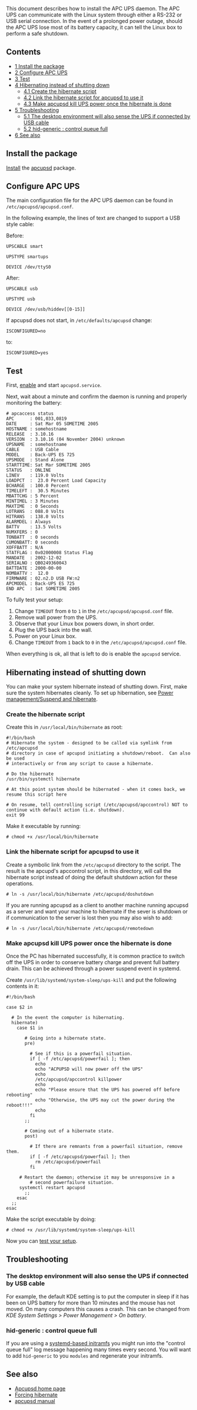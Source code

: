 This document describes how to install the APC UPS daemon. The APC UPS can communicate with the Linux system through either a RS-232 or USB serial connection. In the event of a prolonged power outage, should the APC UPS lose most of its battery capacity, it can tell the Linux box to perform a safe shutdown.

## Contents

*   [1 Install the package](#Install_the_package)
*   [2 Configure APC UPS](#Configure_APC_UPS)
*   [3 Test](#Test)
*   [4 Hibernating instead of shutting down](#Hibernating_instead_of_shutting_down)
    *   [4.1 Create the hibernate script](#Create_the_hibernate_script)
    *   [4.2 Link the hibernate script for apcupsd to use it](#Link_the_hibernate_script_for_apcupsd_to_use_it)
    *   [4.3 Make apcupsd kill UPS power once the hibernate is done](#Make_apcupsd_kill_UPS_power_once_the_hibernate_is_done)
*   [5 Troubleshooting](#Troubleshooting)
    *   [5.1 The desktop environment will also sense the UPS if connected by USB cable](#The_desktop_environment_will_also_sense_the_UPS_if_connected_by_USB_cable)
    *   [5.2 hid-generic : control queue full](#hid-generic_:_control_queue_full)
*   [6 See also](#See_also)

## Install the package

[Install](/index.php/Install "Install") the [apcupsd](https://www.archlinux.org/packages/?name=apcupsd) package.

## Configure APC UPS

The main configuration file for the APC UPS daemon can be found in `/etc/apcupsd/apcupsd.conf`.

In the following example, the lines of text are changed to support a USB style cable:

Before:

```
UPSCABLE smart

UPSTYPE smartups

DEVICE /dev/ttyS0

```

After:

```
UPSCABLE usb

UPSTYPE usb

DEVICE /dev/usb/hiddev[[0-15]]

```

If apcupsd does not start, in `/etc/defaults/apcupsd` change:

```
ISCONFIGURED=no

```

to:

```
ISCONFIGURED=yes

```

## Test

First, [enable](/index.php/Enable "Enable") and start `apcupsd.service`.

Next, wait about a minute and confirm the daemon is running and properly monitoring the battery:

```
# apcaccess status
APC      : 001,033,0819
DATE     : Sat Mar 05 SOMETIME 2005
HOSTNAME : somehostname
RELEASE  : 3.10.16
VERSION  : 3.10.16 (04 November 2004) unknown
UPSNAME  : somehostname
CABLE    : USB Cable
MODEL    : Back-UPS ES 725
UPSMODE  : Stand Alone
STARTTIME: Sat Mar SOMETIME 2005
STATUS   : ONLINE
LINEV    : 119.0 Volts
LOADPCT  :  23.0 Percent Load Capacity
BCHARGE  : 100.0 Percent
TIMELEFT :  30.5 Minutes
MBATTCHG : 5 Percent
MINTIMEL : 3 Minutes
MAXTIME  : 0 Seconds
LOTRANS  : 088.0 Volts
HITRANS  : 138.0 Volts
ALARMDEL : Always
BATTV    : 13.5 Volts
NUMXFERS : 0
TONBATT  : 0 seconds
CUMONBATT: 0 seconds
XOFFBATT : N/A
STATFLAG : 0x02000008 Status Flag
MANDATE  : 2002-12-02
SERIALNO : QB0249360043
BATTDATE : 2000-00-00
NOMBATTV :  12.0
FIRMWARE : 02.n2.D USB FW:n2
APCMODEL : Back-UPS ES 725
END APC  : Sat SOMETIME 2005

```

To fully test your setup:

1.  Change `TIMEOUT` from `0` to `1` in the `/etc/apcupsd/apcupsd.conf` file.
2.  Remove wall power from the UPS.
3.  Observe that your Linux box powers down, in short order.
4.  Plug the UPS back into the wall.
5.  Power on your Linux box.
6.  Change `TIMEOUT` from `1` back to `0` in the `/etc/apcupsd/apcupsd.conf` file.

When everything is ok, all that is left to do is enable the `apcupsd` service.

## Hibernating instead of shutting down

You can make your system hibernate instead of shutting down. First, make sure the system hibernates cleanly. To set up hibernation, see [Power management/Suspend and hibernate](/index.php/Power_management/Suspend_and_hibernate "Power management/Suspend and hibernate").

### Create the hibernate script

Create this in `/usr/local/bin/hibernate` as root:

```
#!/bin/bash
# Hibernate the system - designed to be called via symlink from /etc/apcupsd
# directory in case of apcupsd initiating a shutdown/reboot.  Can also be used
# interactively or from any script to cause a hibernate.

# Do the hibernate
/usr/bin/systemctl hibernate

# At this point system should be hibernated - when it comes back, we resume this script here

# On resume, tell controlling script (/etc/apcupsd/apccontrol) NOT to continue with default action (i.e. shutdown).
exit 99

```

Make it executable by running:

```
# chmod +x /usr/local/bin/hibernate

```

### Link the hibernate script for apcupsd to use it

Create a symbolic link from the `/etc/apcupsd` directory to the script. The result is the apcupd's apccontrol script, in this directory, will call the hibernate script instead of doing the default shutdown action for these operations.

```
# ln -s /usr/local/bin/hibernate /etc/apcupsd/doshutdown

```

If you are running apcupsd as a client to another machine running apcupsd as a server and want your machine to hibernate if the sever is shutdown or if communication to the server is lost then you may also wish to add:

```
# ln -s /usr/local/bin/hibernate /etc/apcupsd/remotedown

```

### Make apcupsd kill UPS power once the hibernate is done

Once the PC has hibernated successfully, it is common practice to switch off the UPS in order to conserve battery charge and prevent full battery drain. This can be achieved through a power suspend event in systemd.

Create `/usr/lib/systemd/system-sleep/ups-kill` and put the following contents in it:

```
#!/bin/bash

case $2 in

  # In the event the computer is hibernating.
  hibernate)
    case $1 in

       # Going into a hibernate state.
       pre)

         # See if this is a powerfail situation.
         if [ -f /etc/apcupsd/powerfail ]; then
           echo
           echo "ACPUPSD will now power off the UPS"
           echo
           /etc/apcupsd/apccontrol killpower
           echo
           echo "Please ensure that the UPS has powered off before rebooting"
           echo "Otherwise, the UPS may cut the power during the reboot!!!"
           echo
         fi
       ;;

       # Coming out of a hibernate state.
       post)

         # If there are remnants from a powerfail situation, remove them.
         if [ -f /etc/apcupsd/powerfail ]; then
           rm /etc/apcupsd/powerfail
         fi

	 # Restart the daemon; otherwise it may be unresponsive in a
         # second powerfailure situation.
	 systemctl restart apcupsd
       ;;
    esac
  ;;
esac

```

Make the script executable by doing:

```
# chmod +x /usr/lib/systemd/system-sleep/ups-kill

```

Now you can [test your setup](#Test).

## Troubleshooting

### The desktop environment will also sense the UPS if connected by USB cable

For example, the default KDE setting is to put the computer in sleep if it has been on UPS battery for more than 10 minutes and the mouse has not moved. On many computers this causes a crash. This can be changed from *KDE System Settings > Power Management > On battery*.

### hid-generic : control queue full

If you are using a [systemd-based initramfs](/index.php/Mkinitcpio#Common_hooks "Mkinitcpio") you might run into the "control queue full" log message happening many times every second. You will want to add `hid-generic` to you `modules` and regenerate your initramfs.

## See also

*   [Apcupsd home page](http://www.apcupsd.org/)
*   [Forcing hibernate](https://ubuntuforums.org/showthread.php?p=4302102)
*   [apcupsd manual](http://www.apcupsd.com/manual/manual.html)